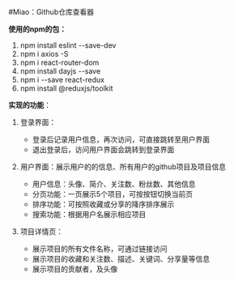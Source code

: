 #Miao：Github仓库查看器

**使用的npm的包：**

1.   npm install eslint --save-dev
2.   npm i axios -S
3.   npm i react-router-dom
4.   npm install dayjs --save
5.   npm i --save react-redux
6.   npm install @reduxjs/toolkit

**实现的功能**：

1. 登录界面：

   - 登录后记录用户信息，再次访问，可直接跳转至用户界面
   - 退出登录后，访问用户界面会跳转到登录界面

2. 用户界面：展示用户的的信息、所有用户的github项目及项目信息

   - 用户信息：头像、简介、关注数、粉丝数、其他信息
   - 分页功能：一页展示5个项目，可按按钮切换当前页
   - 排序功能：可按照收藏或分享的降序排序展示
   - 搜索功能：根据用户名展示相应项目

3. 项目详情页：

   - 展示项目的所有文件名称，可通过链接访问
   - 展示项目的收藏和关注数、描述、关键词、分享量等信息
   - 展示项目的贡献者，及头像

   

   



  
